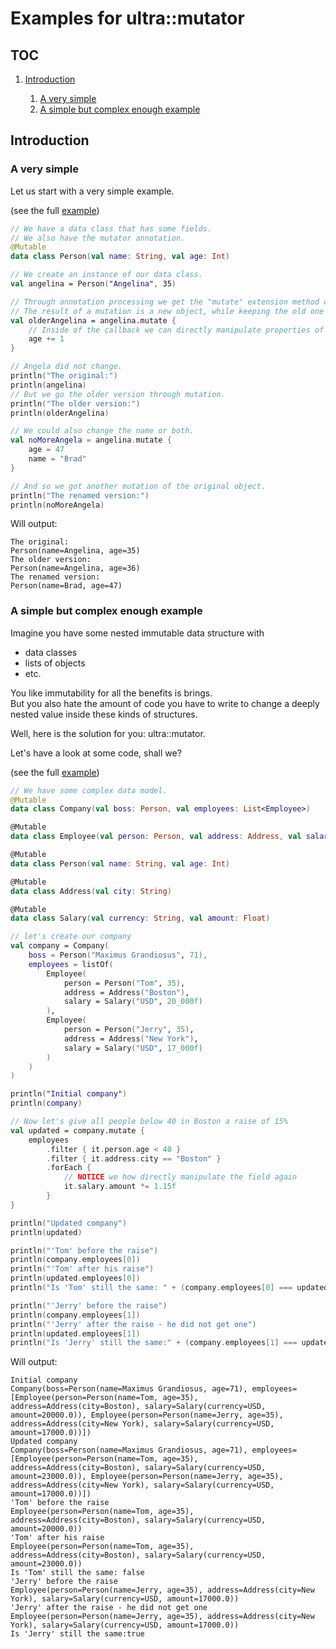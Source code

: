 # Examples for ultra::mutator

## TOC

1. [Introduction](#introduction)

    1. [A very simple](#a-very-simple)
    2. [A simple but complex enough example](#a-simple-but-complex-enough-example)

## Introduction

### A very simple

Let us start with a very simple example.

(see the full [example](../../src/examples/introduction/SimpleExample.kt))

```kotlin
// We have a data class that has some fields.
// We also have the mutator annotation.
@Mutable
data class Person(val name: String, val age: Int)

// We create an instance of our data class.
val angelina = Person("Angelina", 35)

// Through annotation processing we get the "mutate" extension method created.
// The result of a mutation is a new object, while keeping the old one as it is.
val olderAngelina = angelina.mutate {
    // Inside of the callback we can directly manipulate properties of the object
    age += 1
}

// Angela did not change.
println("The original:")
println(angelina)
// But we go the older version through mutation.
println("The older version:")
println(olderAngelina)

// We could also change the name or both.
val noMoreAngela = angelina.mutate {
    age = 47
    name = "Brad"
}

// And so we got another mutation of the original object.
println("The renamed version:")
println(noMoreAngela)
```
Will output:
```
The original:
Person(name=Angelina, age=35)
The older version:
Person(name=Angelina, age=36)
The renamed version:
Person(name=Brad, age=47)
```
### A simple but complex enough example

Imagine you have some nested immutable data structure with
- data classes
- lists of objects
- etc.

You like immutability for all the benefits is brings.  
But you also hate the amount of code you have to write to change a deeply nested value inside these kinds
of structures.

Well, here is the solution for you: ultra::mutator.

Let's have a look at some code, shall we?

(see the full [example](../../src/examples/introduction/SimpleButComplexEnoughExample.kt))

```kotlin
// We have some complex data model.
@Mutable
data class Company(val boss: Person, val employees: List<Employee>)

@Mutable
data class Employee(val person: Person, val address: Address, val salary: Salary)

@Mutable
data class Person(val name: String, val age: Int)

@Mutable
data class Address(val city: String)

@Mutable
data class Salary(val currency: String, val amount: Float)

// let's create our company
val company = Company(
    boss = Person("Maximus Grandiosus", 71),
    employees = listOf(
        Employee(
            person = Person("Tom", 35),
            address = Address("Boston"),
            salary = Salary("USD", 20_000f)
        ),
        Employee(
            person = Person("Jerry", 35),
            address = Address("New York"),
            salary = Salary("USD", 17_000f)
        )
    )
)

println("Initial company")
println(company)

// Now let's give all people below 40 in Boston a raise of 15%
val updated = company.mutate {
    employees
        .filter { it.person.age < 40 }
        .filter { it.address.city == "Boston" }
        .forEach {
            // NOTICE we how directly manipulate the field again
            it.salary.amount *= 1.15f
        }
}

println("Updated company")
println(updated)

println("'Tom' before the raise")
println(company.employees[0])
println("'Tom' after his raise")
println(updated.employees[0])
println("Is 'Tom' still the same: " + (company.employees[0] === updated.employees[0]))

println("'Jerry' before the raise")
println(company.employees[1])
println("'Jerry' after the raise - he did not get one")
println(updated.employees[1])
println("Is 'Jerry' still the same:" + (company.employees[1] === updated.employees[1]))
```
Will output:
```
Initial company
Company(boss=Person(name=Maximus Grandiosus, age=71), employees=[Employee(person=Person(name=Tom, age=35), address=Address(city=Boston), salary=Salary(currency=USD, amount=20000.0)), Employee(person=Person(name=Jerry, age=35), address=Address(city=New York), salary=Salary(currency=USD, amount=17000.0))])
Updated company
Company(boss=Person(name=Maximus Grandiosus, age=71), employees=[Employee(person=Person(name=Tom, age=35), address=Address(city=Boston), salary=Salary(currency=USD, amount=23000.0)), Employee(person=Person(name=Jerry, age=35), address=Address(city=New York), salary=Salary(currency=USD, amount=17000.0))])
'Tom' before the raise
Employee(person=Person(name=Tom, age=35), address=Address(city=Boston), salary=Salary(currency=USD, amount=20000.0))
'Tom' after his raise
Employee(person=Person(name=Tom, age=35), address=Address(city=Boston), salary=Salary(currency=USD, amount=23000.0))
Is 'Tom' still the same: false
'Jerry' before the raise
Employee(person=Person(name=Jerry, age=35), address=Address(city=New York), salary=Salary(currency=USD, amount=17000.0))
'Jerry' after the raise - he did not get one
Employee(person=Person(name=Jerry, age=35), address=Address(city=New York), salary=Salary(currency=USD, amount=17000.0))
Is 'Jerry' still the same:true
```
